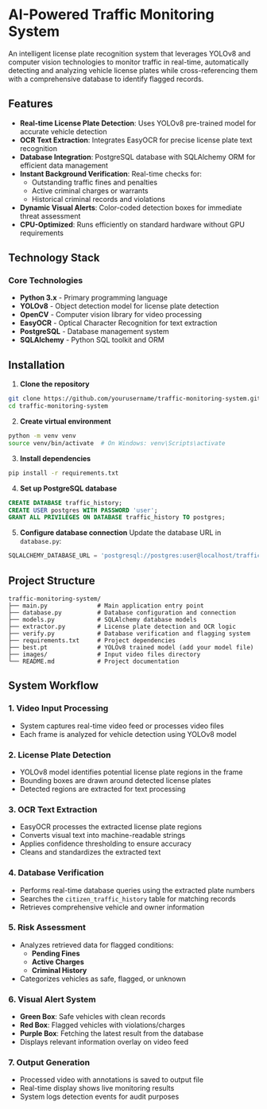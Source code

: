 # AI-Powered Traffic Monitoring System

An intelligent license plate recognition system that leverages YOLOv8 and computer vision technologies to monitor traffic in real-time, automatically detecting and analyzing vehicle license plates while cross-referencing them with a comprehensive database to identify flagged records.

## Features

- **Real-time License Plate Detection**: Uses YOLOv8 pre-trained model for accurate vehicle detection  
- **OCR Text Extraction**: Integrates EasyOCR for precise license plate text recognition  
- **Database Integration**: PostgreSQL database with SQLAlchemy ORM for efficient data management  
- **Instant Background Verification**: Real-time checks for:
  - Outstanding traffic fines and penalties
  - Active criminal charges or warrants
  - Historical criminal records and violations  
- **Dynamic Visual Alerts**: Color-coded detection boxes for immediate threat assessment  
- **CPU-Optimized**: Runs efficiently on standard hardware without GPU requirements  

## Technology Stack

### Core Technologies

- **Python 3.x** - Primary programming language  
- **YOLOv8** - Object detection model for license plate detection  
- **OpenCV** - Computer vision library for video processing  
- **EasyOCR** - Optical Character Recognition for text extraction  
- **PostgreSQL** - Database management system  
- **SQLAlchemy** - Python SQL toolkit and ORM  


## Installation

1. **Clone the repository**
```bash
git clone https://github.com/yourusername/traffic-monitoring-system.git
cd traffic-monitoring-system
```

2. **Create virtual environment**
```bash
python -m venv venv
source venv/bin/activate  # On Windows: venv\Scripts\activate
```

3. **Install dependencies**
```bash
pip install -r requirements.txt
```

4. **Set up PostgreSQL database**
```sql
CREATE DATABASE traffic_history;
CREATE USER postgres WITH PASSWORD 'user';
GRANT ALL PRIVILEGES ON DATABASE traffic_history TO postgres;
```

5. **Configure database connection**
Update the database URL in `database.py`:
```python
SQLALCHEMY_DATABASE_URL = 'postgresql://postgres:user@localhost/traffic_history'
```

## Project Structure

```
traffic-monitoring-system/
├── main.py              # Main application entry point
├── database.py          # Database configuration and connection
├── models.py            # SQLAlchemy database models
├── extractor.py         # License plate detection and OCR logic
├── verify.py            # Database verification and flagging system
├── requirements.txt     # Project dependencies
├── best.pt              # YOLOv8 trained model (add your model file)
├── images/              # Input video files directory
└── README.md            # Project documentation
```

## System Workflow

### 1. **Video Input Processing**
- System captures real-time video feed or processes video files  
- Each frame is analyzed for vehicle detection using YOLOv8 model  

### 2. **License Plate Detection**
- YOLOv8 model identifies potential license plate regions in the frame  
- Bounding boxes are drawn around detected license plates  
- Detected regions are extracted for text processing  

### 3. **OCR Text Extraction**
- EasyOCR processes the extracted license plate regions  
- Converts visual text into machine-readable strings  
- Applies confidence thresholding to ensure accuracy  
- Cleans and standardizes the extracted text  

### 4. **Database Verification**
- Performs real-time database queries using the extracted plate numbers  
- Searches the `citizen_traffic_history` table for matching records  
- Retrieves comprehensive vehicle and owner information  

### 5. **Risk Assessment**
- Analyzes retrieved data for flagged conditions:
  - **Pending Fines**
  - **Active Charges**
  - **Criminal History**  
- Categorizes vehicles as safe, flagged, or unknown  

### 6. **Visual Alert System**
- **Green Box**: Safe vehicles with clean records  
- **Red Box**: Flagged vehicles with violations/charges  
- **Purple Box**: Fetching the latest result from the database  
- Displays relevant information overlay on video feed  

### 7. **Output Generation**
- Processed video with annotations is saved to output file  
- Real-time display shows live monitoring results  
- System logs detection events for audit purposes  

